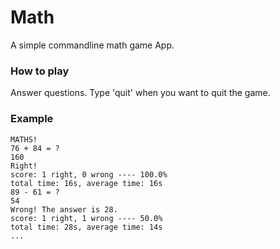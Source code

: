 # Math
A simple commandline math game App.


### How to play
Answer questions. Type 'quit' when you want to quit the game.


### Example
```
MATHS!
76 + 84 = ?
160
Right!
score: 1 right, 0 wrong ---- 100.0%
total time: 16s, average time: 16s
89 - 61 = ?
54
Wrong! The answer is 28.
score: 1 right, 1 wrong ---- 50.0%
total time: 28s, average time: 14s
...
```
